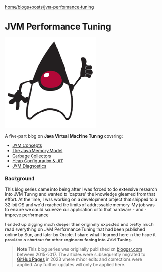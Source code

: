 
[home/](../../)[blogs+posts/](../)[jvm-performance-tuning](./)

# JVM Performance Tuning

<img src="./rcs/duke-thumbs-up.png" width="300" height="300" />

A five-part blog on **Java Virtual Machine Tuning** covering:

+ [JVM Concepts](./java-performance-tuning-part-i-jvm-concepts) 
+ [The Java Memory Model](./java-performance-tuning-part-ii-the-java-memory-model)
+ [Garbage Collectors](./java-performance-tuning-part-iii-garbage-collectors)
+ [Heap Configuration & JIT](./java-performance-tuning-part-iv-heap-configuration-and-jit)
+ [JVM Diagnostics](./java-performance-tuning-part-v-jvm-diagnostics) 



### Background
This blog series came into being after I was forced to do extensive research into JVM Tuning and wanted to 'capture' the knowledge gleamed from that effort. At the time, I was working on a development project that shipped to a 32-bit OS and we'd reached the limits of addressable memory. My job was to ensure we could squeeze our application onto that hardware - and - improve performance. 

I ended up digging much deeper than originally expected and pretty much read everything on JVM Performance Tuning that had been published online by Sun, and later by Oracle. I share what I learned here in the hope it provides a shortcut for other engineers facing into JVM Tuning. 



> **Note**
> This blog series was originally published on [blogger.com](https://donnachaforde.blogspot.com) between 2015-2017. The articles were subsequently migrated to [GitHub Pages](https://donnachaforde.github.io/blogs+posts/jvm-performance-tuning/) in 2023 where minor edits and corrections were applied. Any further updates will only be applied here. 
